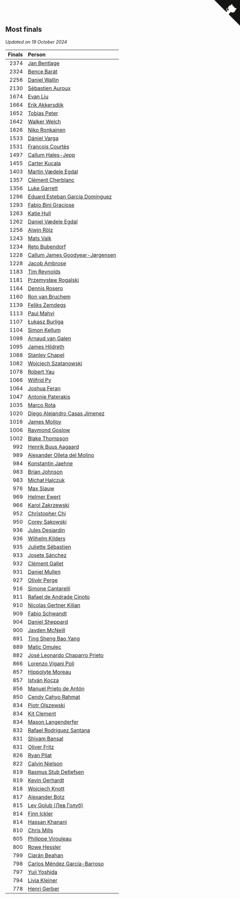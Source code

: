 ## Most finals

*Updated on 19 October 2024*

| Finals | Person |
| ---: | :--- |
| 2374 | [Jan Bentlage](https://www.worldcubeassociation.org/persons/2010BENT01) |
| 2324 | [Bence Barát](https://www.worldcubeassociation.org/persons/2008BARA01) |
| 2256 | [Daniel Wallin](https://www.worldcubeassociation.org/persons/2013WALL03) |
| 2130 | [Sébastien Auroux](https://www.worldcubeassociation.org/persons/2008AURO01) |
| 1674 | [Evan Liu](https://www.worldcubeassociation.org/persons/2009LIUE01) |
| 1664 | [Erik Akkersdijk](https://www.worldcubeassociation.org/persons/2005AKKE01) |
| 1652 | [Tobias Peter](https://www.worldcubeassociation.org/persons/2014PETE03) |
| 1642 | [Walker Welch](https://www.worldcubeassociation.org/persons/2011WELC01) |
| 1626 | [Niko Ronkainen](https://www.worldcubeassociation.org/persons/2010RONK01) |
| 1533 | [Dániel Varga](https://www.worldcubeassociation.org/persons/2008VARG01) |
| 1531 | [François Courtès](https://www.worldcubeassociation.org/persons/2008COUR01) |
| 1497 | [Callum Hales-Jepp](https://www.worldcubeassociation.org/persons/2012HALE01) |
| 1455 | [Carter Kucala](https://www.worldcubeassociation.org/persons/2015KUCA01) |
| 1403 | [Martin Vædele Egdal](https://www.worldcubeassociation.org/persons/2013EGDA02) |
| 1357 | [Clément Cherblanc](https://www.worldcubeassociation.org/persons/2014CHER05) |
| 1356 | [Luke Garrett](https://www.worldcubeassociation.org/persons/2017GARR05) |
| 1296 | [Eduard Esteban García Domínguez](https://www.worldcubeassociation.org/persons/2011EDUA01) |
| 1293 | [Fabio Bini Graciose](https://www.worldcubeassociation.org/persons/2010GRAC02) |
| 1263 | [Katie Hull](https://www.worldcubeassociation.org/persons/2010HULL01) |
| 1262 | [Daniel Vædele Egdal](https://www.worldcubeassociation.org/persons/2013EGDA01) |
| 1256 | [Alwin Rölz](https://www.worldcubeassociation.org/persons/2016ROLZ01) |
| 1243 | [Mats Valk](https://www.worldcubeassociation.org/persons/2007VALK01) |
| 1234 | [Reto Bubendorf](https://www.worldcubeassociation.org/persons/2012BUBE01) |
| 1228 | [Callum James Goodyear-Jørgensen](https://www.worldcubeassociation.org/persons/2012GOOD02) |
| 1228 | [Jacob Ambrose](https://www.worldcubeassociation.org/persons/2010AMBR01) |
| 1183 | [Tim Reynolds](https://www.worldcubeassociation.org/persons/2005REYN01) |
| 1181 | [Przemysław Rogalski](https://www.worldcubeassociation.org/persons/2013ROGA02) |
| 1164 | [Dennis Rosero](https://www.worldcubeassociation.org/persons/2010ROSE03) |
| 1160 | [Ron van Bruchem](https://www.worldcubeassociation.org/persons/2003BRUC01) |
| 1139 | [Feliks Zemdegs](https://www.worldcubeassociation.org/persons/2009ZEMD01) |
| 1113 | [Paul Mahvi](https://www.worldcubeassociation.org/persons/2012MAHV01) |
| 1107 | [Łukasz Burliga](https://www.worldcubeassociation.org/persons/2013BURL01) |
| 1104 | [Simon Kellum](https://www.worldcubeassociation.org/persons/2016KELL12) |
| 1098 | [Arnaud van Galen](https://www.worldcubeassociation.org/persons/2006GALE01) |
| 1095 | [James Hildreth](https://www.worldcubeassociation.org/persons/2009HILD01) |
| 1088 | [Stanley Chapel](https://www.worldcubeassociation.org/persons/2016CHAP04) |
| 1082 | [Wojciech Szatanowski](https://www.worldcubeassociation.org/persons/2011SZAT01) |
| 1078 | [Robert Yau](https://www.worldcubeassociation.org/persons/2009YAUR01) |
| 1066 | [Wilfrid Py](https://www.worldcubeassociation.org/persons/2016PYWI01) |
| 1064 | [Joshua Feran](https://www.worldcubeassociation.org/persons/2011FERA01) |
| 1047 | [Antonie Paterakis](https://www.worldcubeassociation.org/persons/2012PATE01) |
| 1035 | [Marco Rota](https://www.worldcubeassociation.org/persons/2009ROTA01) |
| 1020 | [Diego Alejandro Casas Jimenez](https://www.worldcubeassociation.org/persons/2014JIME05) |
| 1016 | [James Molloy](https://www.worldcubeassociation.org/persons/2011MOLL01) |
| 1006 | [Raymond Goslow](https://www.worldcubeassociation.org/persons/2014GOSL01) |
| 1002 | [Blake Thompson](https://www.worldcubeassociation.org/persons/2010THOM03) |
| 992 | [Henrik Buus Aagaard](https://www.worldcubeassociation.org/persons/2006BUUS01) |
| 989 | [Alexander Olleta del Molino](https://www.worldcubeassociation.org/persons/2008OLLE01) |
| 984 | [Konstantin Jaehne](https://www.worldcubeassociation.org/persons/2015JAEH01) |
| 983 | [Brian Johnson](https://www.worldcubeassociation.org/persons/2013JOHN10) |
| 983 | [Michał Halczuk](https://www.worldcubeassociation.org/persons/2006HALC01) |
| 976 | [Max Siauw](https://www.worldcubeassociation.org/persons/2017SIAU02) |
| 969 | [Helmer Ewert](https://www.worldcubeassociation.org/persons/2015EWER01) |
| 966 | [Karol Zakrzewski](https://www.worldcubeassociation.org/persons/2014ZAKR01) |
| 952 | [Christopher Chi](https://www.worldcubeassociation.org/persons/2014CHIC01) |
| 950 | [Corey Sakowski](https://www.worldcubeassociation.org/persons/2011SAKO01) |
| 936 | [Jules Desjardin](https://www.worldcubeassociation.org/persons/2010DESJ01) |
| 936 | [Wilhelm Kilders](https://www.worldcubeassociation.org/persons/2010KILD02) |
| 935 | [Juliette Sébastien](https://www.worldcubeassociation.org/persons/2014SEBA01) |
| 933 | [Josete Sánchez](https://www.worldcubeassociation.org/persons/2015SANC18) |
| 932 | [Clément Gallet](https://www.worldcubeassociation.org/persons/2004GALL02) |
| 931 | [Daniel Mullen](https://www.worldcubeassociation.org/persons/2016MULL04) |
| 927 | [Olivér Perge](https://www.worldcubeassociation.org/persons/2007PERG01) |
| 916 | [Simone Cantarelli](https://www.worldcubeassociation.org/persons/2012CANT02) |
| 911 | [Rafael de Andrade Cinoto](https://www.worldcubeassociation.org/persons/2007CINO01) |
| 910 | [Nicolas Gertner Kilian](https://www.worldcubeassociation.org/persons/2013GERT01) |
| 909 | [Fabio Schwandt](https://www.worldcubeassociation.org/persons/2014SCHW02) |
| 904 | [Daniel Sheppard](https://www.worldcubeassociation.org/persons/2009SHEP01) |
| 900 | [Jayden McNeill](https://www.worldcubeassociation.org/persons/2012MCNE01) |
| 891 | [Ting Sheng Bao Yang](https://www.worldcubeassociation.org/persons/2008BAOY01) |
| 889 | [Matic Omulec](https://www.worldcubeassociation.org/persons/2010OMUL02) |
| 882 | [José Leonardo Chaparro Prieto](https://www.worldcubeassociation.org/persons/2011CHAP01) |
| 866 | [Lorenzo Vigani Poli](https://www.worldcubeassociation.org/persons/2007POLI01) |
| 857 | [Hippolyte Moreau](https://www.worldcubeassociation.org/persons/2008MORE02) |
| 857 | [István Kocza](https://www.worldcubeassociation.org/persons/2005KOCZ01) |
| 856 | [Manuel Prieto de Antón](https://www.worldcubeassociation.org/persons/2015ANTO04) |
| 850 | [Cendy Cahyo Rahmat](https://www.worldcubeassociation.org/persons/2010RAHM02) |
| 834 | [Piotr Olszewski](https://www.worldcubeassociation.org/persons/2013OLSZ02) |
| 834 | [Kit Clement](https://www.worldcubeassociation.org/persons/2008CLEM01) |
| 834 | [Mason Langenderfer](https://www.worldcubeassociation.org/persons/2013LANG03) |
| 832 | [Rafael Rodriguez Santana](https://www.worldcubeassociation.org/persons/2012SANT12) |
| 831 | [Shivam Bansal](https://www.worldcubeassociation.org/persons/2011BANS02) |
| 831 | [Oliver Fritz](https://www.worldcubeassociation.org/persons/2014FRIT02) |
| 826 | [Ryan Pilat](https://www.worldcubeassociation.org/persons/2016PILA03) |
| 822 | [Calvin Nielson](https://www.worldcubeassociation.org/persons/2014NIEL03) |
| 819 | [Rasmus Stub Detlefsen](https://www.worldcubeassociation.org/persons/2014DETL01) |
| 819 | [Kevin Gerhardt](https://www.worldcubeassociation.org/persons/2013GERH01) |
| 818 | [Wojciech Knott](https://www.worldcubeassociation.org/persons/2011KNOT01) |
| 817 | [Alexander Botz](https://www.worldcubeassociation.org/persons/2013BOTZ01) |
| 815 | [Lev Golub (Лев Голуб)](https://www.worldcubeassociation.org/persons/2014HOLU01) |
| 814 | [Finn Ickler](https://www.worldcubeassociation.org/persons/2012ICKL01) |
| 814 | [Hassan Khanani](https://www.worldcubeassociation.org/persons/2018KHAN26) |
| 810 | [Chris Mills](https://www.worldcubeassociation.org/persons/2014MILL04) |
| 805 | [Philippe Virouleau](https://www.worldcubeassociation.org/persons/2008VIRO01) |
| 800 | [Rowe Hessler](https://www.worldcubeassociation.org/persons/2007HESS01) |
| 799 | [Ciarán Beahan](https://www.worldcubeassociation.org/persons/2012BEAH01) |
| 798 | [Carlos Méndez García-Barroso](https://www.worldcubeassociation.org/persons/2010GARC02) |
| 797 | [Yuji Yoshida](https://www.worldcubeassociation.org/persons/2015YOSH01) |
| 794 | [Livia Kleiner](https://www.worldcubeassociation.org/persons/2013KLEI03) |
| 778 | [Henri Gerber](https://www.worldcubeassociation.org/persons/2014GERB01) |


<a href="https://github.com/jonatanklosko/wca_statistics" class="github-corner" aria-label="View source on Github"><svg width="80" height="80" viewBox="0 0 250 250" style="fill:#151513; color:#fff; position: absolute; top: 0; border: 0; right: 0;" aria-hidden="true"><path d="M0,0 L115,115 L130,115 L142,142 L250,250 L250,0 Z"></path><path d="M128.3,109.0 C113.8,99.7 119.0,89.6 119.0,89.6 C122.0,82.7 120.5,78.6 120.5,78.6 C119.2,72.0 123.4,76.3 123.4,76.3 C127.3,80.9 125.5,87.3 125.5,87.3 C122.9,97.6 130.6,101.9 134.4,103.2" fill="currentColor" style="transform-origin: 130px 106px;" class="octo-arm"></path><path d="M115.0,115.0 C114.9,115.1 118.7,116.5 119.8,115.4 L133.7,101.6 C136.9,99.2 139.9,98.4 142.2,98.6 C133.8,88.0 127.5,74.4 143.8,58.0 C148.5,53.4 154.0,51.2 159.7,51.0 C160.3,49.4 163.2,43.6 171.4,40.1 C171.4,40.1 176.1,42.5 178.8,56.2 C183.1,58.6 187.2,61.8 190.9,65.4 C194.5,69.0 197.7,73.2 200.1,77.6 C213.8,80.2 216.3,84.9 216.3,84.9 C212.7,93.1 206.9,96.0 205.4,96.6 C205.1,102.4 203.0,107.8 198.3,112.5 C181.9,128.9 168.3,122.5 157.7,114.1 C157.9,116.9 156.7,120.9 152.7,124.9 L141.0,136.5 C139.8,137.7 141.6,141.9 141.8,141.8 Z" fill="currentColor" class="octo-body"></path></svg></a><style>.github-corner:hover .octo-arm{animation:octocat-wave 560ms ease-in-out}@keyframes octocat-wave{0%,100%{transform:rotate(0)}20%,60%{transform:rotate(-25deg)}40%,80%{transform:rotate(10deg)}}@media (max-width:500px){.github-corner:hover .octo-arm{animation:none}.github-corner .octo-arm{animation:octocat-wave 560ms ease-in-out}}</style>
